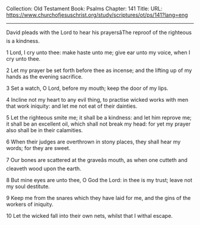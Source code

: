 Collection: Old Testament
Book: Psalms
Chapter: 141
Title: 
URL: https://www.churchofjesuschrist.org/study/scriptures/ot/ps/141?lang=eng

---

David pleads with the Lord to hear his prayersâThe reproof of the righteous is a kindness.

1 Lord, I cry unto thee: make haste unto me; give ear unto my voice, when I cry unto thee.

2 Let my prayer be set forth before thee as incense; and the lifting up of my hands as the evening sacrifice.

3 Set a watch, O Lord, before my mouth; keep the door of my lips.

4 Incline not my heart to any evil thing, to practise wicked works with men that work iniquity: and let me not eat of their dainties.

5 Let the righteous smite me; it shall be a kindness: and let him reprove me; it shall be an excellent oil, which shall not break my head: for yet my prayer also shall be in their calamities.

6 When their judges are overthrown in stony places, they shall hear my words; for they are sweet.

7 Our bones are scattered at the graveâs mouth, as when one cutteth and cleaveth wood upon the earth.

8 But mine eyes are unto thee, O God the Lord: in thee is my trust; leave not my soul destitute.

9 Keep me from the snares which they have laid for me, and the gins of the workers of iniquity.

10 Let the wicked fall into their own nets, whilst that I withal escape.
